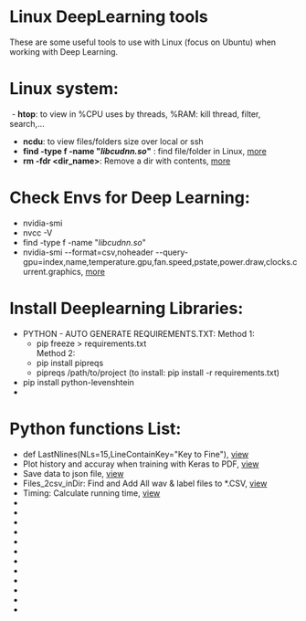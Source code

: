 # Linux DeepLearning tools
These are some useful tools to use with Linux (focus on Ubuntu) when working with Deep Learning.

# Linux system:
  - __htop__: to view in %CPU uses by threads, %RAM: kill thread, filter, search,...
  - __ncdu__: to view files/folders size over local or ssh
  - __find -type f -name "*libcudnn.so*"__ : find file/folder in Linux, [more](https://github.com/holianh/Linux_DeepLearning_tools/blob/master/ubuntu_commands.sh#L14)
  - __rm -fdr <dir_name>__: Remove a dir with contents, [more](https://github.com/holianh/Linux_DeepLearning_tools/blob/master/ubuntu_commands.sh#L2)
# Check Envs for Deep Learning:
  - nvidia-smi
  - nvcc -V
  - find -type f -name "*libcudnn.so*"
  - nvidia-smi --format=csv,noheader --query-gpu=index,name,temperature.gpu,fan.speed,pstate,power.draw,clocks.current.graphics, [more](https://github.com/holianh/Linux_DeepLearning_tools/blob/master/ubuntu_commands.sh#L6)

  # Install Deeplearning Libraries:
  - PYTHON - AUTO GENERATE REQUIREMENTS.TXT:
    Method 1:
      * pip freeze > requirements.txt   
    Method 2:
      * pip install pipreqs
      * pipreqs /path/to/project
    (to install: pip install -r requirements.txt)      
  - pip install python-levenshtein
  - 
  
  # Python functions List:
   - def LastNlines\(NLs=15,LineContainKey="Key to Fine"\), [view](https://github.com/holianh/Linux_DeepLearning_tools/blob/master/python_funcs_codes.py#L7)
   -  Plot history and accuray when training with Keras to PDF, [view](https://github.com/holianh/Linux_DeepLearning_tools/blob/master/python_funcs_codes.py#L38)
   - Save data to json file, [view](https://github.com/holianh/Linux_DeepLearning_tools/blob/master/python_funcs_codes.py#L113) 
   - Files_2csv_inDir: Find and Add All wav & label files to *.CSV, [view](https://github.com/holianh/Linux_DeepLearning_tools/blob/master/python_funcs_codes.py#L130)
   - Timing: Calculate running time, [view](https://github.com/holianh/Linux_DeepLearning_tools/blob/master/python_funcs_codes.py#L174) 
   - []()
   - []() 
   - []()
   - []() 
   - []()
   - []() 
   - []()
   - []() 
   - []()
   - []() 
   - []()
   - []() 
   
   
   
   
   
   
   
   
   
   
   
